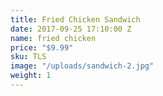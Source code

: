 ```yaml
---
title: Fried Chicken Sandwich
date: 2017-09-25 17:10:00 Z
name: fried chicken
price: "$9.99"
sku: TLS
image: "/uploads/sandwich-2.jpg"
weight: 1
---
```


